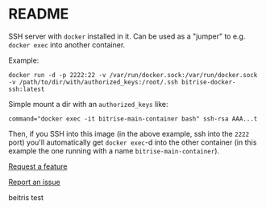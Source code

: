 # README

SSH server with `docker` installed in it. Can be used as a "jumper" to e.g. `docker exec` into another container.

Example:

```
docker run -d -p 2222:22 -v /var/run/docker.sock:/var/run/docker.sock -v /path/to/dir/with/authorized_keys:/root/.ssh bitrise-docker-ssh:latest
```

Simple mount a dir with an `authorized_keys` like:

```
command="docker exec -it bitrise-main-container bash" ssh-rsa AAA...t
```

Then, if you SSH into this image (in the above example, ssh into the `2222` port) you'll automatically get `docker exec`-d into
the other container (in this example the one running with a name `bitrise-main-container`).

[Request a feature](https://discuss.bitrise.io/c/feature-request)

[Report an issue](https://discuss.bitrise.io/c/issues/other-issues)


beitris test
